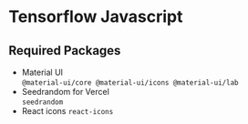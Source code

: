 # Tensorflow Javascript   
## Required Packages   
- Material UI   
    `@material-ui/core @material-ui/icons @material-ui/lab`   
- Seedrandom for Vercel   
    `seedrandom`   
- React icons
    `react-icons`